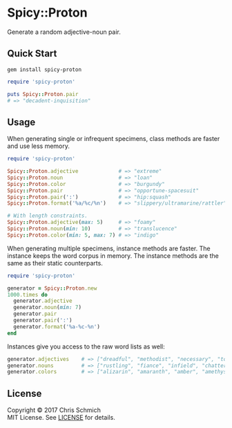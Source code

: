 # Spicy::Proton
Generate a random adjective-noun pair.

## Quick Start

`gem install spicy-proton`

```ruby
require 'spicy-proton'

puts Spicy::Proton.pair
# => "decadent-inquisition"
```

## Usage

When generating single or infrequent specimens, class methods are faster and use less memory.

```ruby
require 'spicy-proton'

Spicy::Proton.adjective             # => "extreme"
Spicy::Proton.noun                  # => "loan"
Spicy::Proton.color                 # => "burgundy"
Spicy::Proton.pair                  # => "opportune-spacesuit"
Spicy::Proton.pair(':')             # => "hip:squash"
Spicy::Proton.format('%a/%c/%n')    # => "slippery/ultramarine/rattler"

# With length constraints.
Spicy::Proton.adjective(max: 5)     # => "foamy"
Spicy::Proton.noun(min: 10)         # => "translucence"
Spicy::Proton.color(min: 5, max: 7) # => "indigo"
```

When generating multiple specimens, instance methods are faster. The instance keeps the word corpus in memory. The instance methods are the same as their static counterparts.

```ruby
require 'spicy-proton'

generator = Spicy::Proton.new
1000.times do 
  generator.adjective
  generator.noun(min: 7)
  generator.pair
  generator.pair(':')
  generator.format('%a-%c-%n')
end
```

Instances give you access to the raw word lists as well:

```ruby
generator.adjectives    # => ["dreadful", "methodist", "necessary", "tough", ...]
generator.nouns         # => ["rustling", "fiance", "infield", "chatter", ...]
generator.colors        # => ["alizarin", "amaranth", "amber", "amethyst", ...]
```

## License

Copyright &copy; 2017 Chris Schmich  
MIT License. See [LICENSE](LICENSE) for details.
